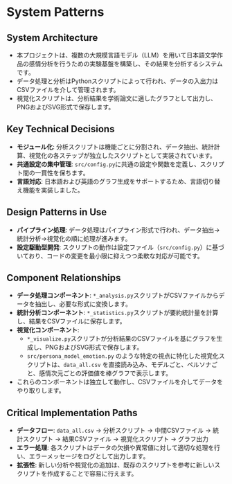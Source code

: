 # System Patterns

## System Architecture
- 本プロジェクトは、複数の大規模言語モデル（LLM）を用いて日本語文学作品の感情分析を行うための実験基盤を構築し、その結果を分析するシステムです。
- データ処理と分析はPythonスクリプトによって行われ、データの入出力はCSVファイルを介して管理されます。
- 視覚化スクリプトは、分析結果を学術論文に適したグラフとして出力し、PNGおよびSVG形式で保存します。

## Key Technical Decisions
- **モジュール化**: 分析スクリプトは機能ごとに分割され、データ抽出、統計計算、視覚化の各ステップが独立したスクリプトとして実装されています。
- **共通設定の集中管理**: `src/config.py`に共通の設定や関数を定義し、スクリプト間の一貫性を保ちます。
- **言語対応**: 日本語および英語のグラフ生成をサポートするため、言語切り替え機能を実装しました。

## Design Patterns in Use
- **パイプライン処理**: データ処理はパイプライン形式で行われ、データ抽出→統計分析→視覚化の順に処理が進みます。
- **設定駆動型開発**: スクリプトの動作は設定ファイル（`src/config.py`）に基づいており、コードの変更を最小限に抑えつつ柔軟な対応が可能です。

## Component Relationships
- **データ処理コンポーネント**: `*_analysis.py`スクリプトがCSVファイルからデータを抽出し、必要な形式に変換します。
- **統計分析コンポーネント**: `*_statistics.py`スクリプトが要約統計量を計算し、結果をCSVファイルに保存します。
- **視覚化コンポーネント**: 
  - `*_visualize.py`スクリプトが分析結果のCSVファイルを基にグラフを生成し、PNGおよびSVG形式で保存します。
  - `src/persona_model_emotion.py` のような特定の視点に特化した視覚化スクリプトは、`data_all.csv` を直接読み込み、モデルごと、ペルソナごと、感情次元ごとの評価値を棒グラフで表示します。
- これらのコンポーネントは独立して動作し、CSVファイルを介してデータをやり取りします。

## Critical Implementation Paths
- **データフロー**: `data_all.csv` → 分析スクリプト → 中間CSVファイル → 統計スクリプト → 結果CSVファイル → 視覚化スクリプト → グラフ出力
- **エラー処理**: 各スクリプトはデータの欠損や異常値に対して適切な処理を行い、エラーメッセージをログとして出力します。
- **拡張性**: 新しい分析や視覚化の追加は、既存のスクリプトを参考に新しいスクリプトを作成することで容易に行えます。

